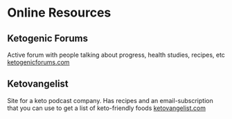 # Online Resources

## Ketogenic Forums
Active forum with people talking about progress, health studies, recipes, etc
[ketogenicforums.com](https://www.ketogenicforums.com/)

## Ketovangelist
Site for a keto podcast company.  Has recipes and an email-subscription that you can use to get a list of keto-friendly foods
[ketovangelist.com](https://www.ketovangelist.com/)
